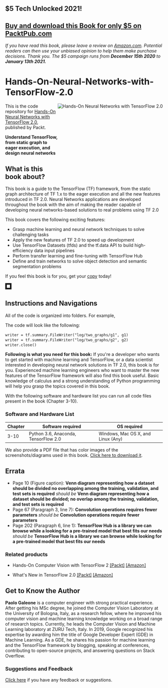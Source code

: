 ## $5 Tech Unlocked 2021!
[Buy and download this Book for only $5 on PacktPub.com](https://www.packtpub.com/product/hands-on-neural-networks-with-tensorflow-2-0/9781789615555)
-----
*If you have read this book, please leave a review on [Amazon.com](https://www.amazon.com/gp/product/1789615550).     Potential readers can then use your unbiased opinion to help them make purchase decisions. Thank you. The $5 campaign         runs from __December 15th 2020__ to __January 13th 2021.__*

# Hands-On-Neural-Networks-with-TensorFlow-2.0

<a href="https://www.packtpub.com/in/data/hands-on-neural-networks-with-tensorflow-2-0?utm_source=github&utm_medium=repository&utm_campaign=9781789615555"><img src="https://www.packtpub.com/media/catalog/product/cache/e4d64343b1bc593f1c5348fe05efa4a6/9/7/9781789615555-original.jpeg" alt="Hands-On Neural Networks with TensorFlow 2.0" height="256px" align="right"></a>

This is the code repository for [Hands-On Neural Networks with TensorFlow 2.0](https://www.packtpub.com/in/data/hands-on-neural-networks-with-tensorflow-2-0?utm_source=github&utm_medium=repository&utm_campaign=9781789615555), published by Packt.

**Understand TensorFlow, from static graph to eager execution, and design neural networks**

## What is this book about?
This book is a guide to the TensorFlow (TF) framework, from the static graph architecture of TF 1.x to the eager execution and all the new features introduced in TF 2.0. Neural Networks applications are developed throughout the book with the aim of making the reader capable of developing neural networks-based solutions to real problems using TF 2.0

This book covers the following exciting features: 
* Grasp machine learning and neural network techniques to solve challenging tasks
* Apply the new features of TF 2.0 to speed up development
* Use TensorFlow Datasets (tfds) and the tf.data API to build high-efficiency data input pipelines
* Perform transfer learning and fine-tuning with TensorFlow Hub
* Define and train networks to solve object detection and semantic segmentation problems

If you feel this book is for you, get your [copy](https://www.amazon.com/dp/1789615550) today!

<a href="https://www.packtpub.com/?utm_source=github&utm_medium=banner&utm_campaign=GitHubBanner"><img src="https://raw.githubusercontent.com/PacktPublishing/GitHub/master/GitHub.png" alt="https://www.packtpub.com/" border="5" /></a>

## Instructions and Navigations
All of the code is organized into folders. For example,

The code will look like the following:
```
writer = tf.summary.FileWriter("log/two_graphs/g1", g1)
writer = tf.summary.FileWriter("log/two_graphs/g2", g2)
writer.close()
```

**Following is what you need for this book:**
If you're a developer who wants to get started with machine learning and TensorFlow, or a data scientist interested in developing neural network solutions in TF 2.0, this book is for you. Experienced machine learning engineers who want to master the new features of the TensorFlow framework will also find this book useful.
Basic knowledge of calculus and a strong understanding of Python programming will help you grasp the topics covered in this book.

With the following software and hardware list you can run all code files present in the book (Chapter 3-10).

### Software and Hardware List

| Chapter  | Software required                                     | OS required                        |
| -------- | ------------------------------------------------------| -----------------------------------|
| 3-10     | Python 3.6, Anaconda, TensorFlow 2.0                  | Windows, Mac OS X, and Linux (Any) |

We also provide a PDF file that has color images of the screenshots/diagrams used in this book. [Click here to download it](https://static.packt-cdn.com/downloads/9781789615555_ColorImages.pdf).

## Errata
* Page 10 (Figure caption): **Venn diagram representing how a dataset should be divided no overlapping among the training, validation, and test sets is required** _should be_ **Venn diagram representing how a dataset should be divided; no overlap among the training, validation, and test sets is required**
* Page 67 (Paragraph 3, line 7): **Convolution operations requires fewer parameters** _should be_ **Convolution operations require fewer parameters** 
* Page 202 (Paragraph 6, line 1): **TensorFlow Hub is a library we can browse while a looking for a pre-trained model that best fits our needs** _should be_ **TensorFlow Hub is a library we can browse while looking for a pre-trained model that best fits our needs**

### Related products <Other books you may enjoy>
* Hands-On Computer Vision with TensorFlow 2 [[Packt]](https://www.packtpub.com/application-development/hands-computer-vision-tensorflow-2?utm_source=github&utm_medium=repository&utm_campaign=9781788830645) [[Amazon]](https://www.amazon.com/dp/1788830644)

* What's New in TensorFlow 2.0 [[Packt]](https://www.packtpub.com/data/what-s-new-in-tensorflow-2-0?utm_source=github&utm_medium=repository&utm_campaign=9781838823856) [[Amazon]](https://www.amazon.com/dp/B07VWGN8NB)

## Get to Know the Author
**Paolo Galeone**
is a computer engineer with strong practical experience. After getting his MSc degree, he joined the Computer Vision Laboratory at the University of Bologna, Italy, as a research fellow, where he improved his computer vision and machine learning knowledge working on a broad range of research topics. Currently, he leads the Computer Vision and Machine Learning laboratory at ZURU Tech, Italy.
In 2019, Google recognized his expertise by awarding him the title of Google Developer Expert (GDE) in Machine Learning. As a GDE, he shares his passion for machine learning and the TensorFlow framework by blogging, speaking at conferences, contributing to open-source projects, and answering questions on Stack Overflow.


### Suggestions and Feedback
[Click here](https://docs.google.com/forms/d/e/1FAIpQLSdy7dATC6QmEL81FIUuymZ0Wy9vH1jHkvpY57OiMeKGqib_Ow/viewform) if you have any feedback or suggestions.
